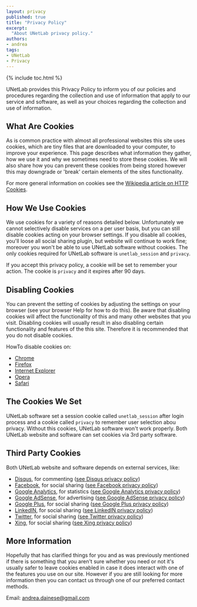 ```yaml
---
layout: privacy
published: true
title: "Privacy Policy"
excerpt:
  "About UNetLab privacy policy."
authors:
- andrea
tags:
- UNetLab
- Privacy
---
```

{% include toc.html %}

UNetLab provides this Privacy Policy to inform you of our policies and procedures regarding the collection and use of information that apply to our service and software, as well as your choices regarding the collection and use of information.

## What Are Cookies

As is common practice with almost all professional websites this site uses cookies, which are tiny files that are downloaded to your computer, to improve your experience. This page describes what information they gather, how we use it and why we sometimes need to store these cookies. We will also share how you can prevent these cookies from being stored however this may downgrade or 'break' certain elements of the sites functionality.

For more general information on cookies see the [Wikipedia article on HTTP Cookies](http://en.wikipedia.org/wiki/HTTP_cookie "Wikipedia article on HTTP Cookies").

## How We Use Cookies

We use cookies for a variety of reasons detailed below. Unfortunately we cannot selectively disable services on a per user basis, but you can still disable cookies acting on your browser settings. If you disable all cookies, you'll loose all social sharing plugin, but website will continue to work fine; moreover you won't be able to use UNetLab software without cookies.
The only cookies required for UNetLab software is `unetlab_session` and `privacy`.

If you accept this privacy policy, a cookie will be set to remember your action. The cookie is `privacy` and it expires after 90 days.

## Disabling Cookies

You can prevent the setting of cookies by adjusting the settings on your browser (see your browser Help for how to do this). Be aware that disabling cookies will affect the functionality of this and many other websites that you visit. Disabling cookies will usually result in also disabling certain functionality and features of the this site. Therefore it is recommended that you do not disable cookies.

HowTo disable cookies on:

* [Chrome](https://support.google.com/accounts/answer/61416 "HowTo disable cookies on Chrome")
* [Firefox](https://support.mozilla.org/en-US/kb/enable-and-disable-cookies-website-preferences "HowTo disable cookies on Firefox")
* [Internet Explorer](http://windows.microsoft.com/en-us/windows-vista/block-or-allow-cookies "HowTo disable cookies on Internet Explorer")
* [Opera](http://www.opera.com/help/tutorials/security/privacy/ "HowTo disable cookies on Opera")
* [Safari](https://support.apple.com/kb/PH17191 "HowTo disable cookies on Safari")

## The Cookies We Set

UNetLab software set a session cookie called `unetlab_session` after login process and a cookie called `privacy` to remember user selection abou privacy. Without this cookies, UNetLab software won't work properly.
Both UNetLab website and software can set cookies via 3rd party software.

## Third Party Cookies

Both UNetLab website and software depends on external services, like:

* [Disqus](https://www.disqus.com/ "Disqus"), for commenting ([see Disqus privacy policy](https://help.disqus.com/customer/portal/articles/466259-privacy-policy "See Disqus privacy policy"))
* [Facebook](https://www.facebook.com/ "Facebook"), for social sharing ([see Facebook privacy policy](https://www.facebook.com/policy.php "See Facebook privacy policy"))
* [Google Analytics](https://www.google.com/analytics/ "Google Analytics"), for statistics ([see Google Analytics privacy policy](http://www.google.com/intl/ien_ALL/analytics/learn/privacy.html "See Google Analytics privacy policy"))
* [Google AdSense](http://www.google.com/adsense/start/ "Google AdSense"), for advertising ([see Google AdSense privacy policy](https://support.google.com/adsense/answer/1348695 "See Google AdSense privacy policy"))
* [Google Plus](https://plus.google.com "Google Plus"), for social sharing ([see Google Plus privacy policy](https://www.google.com/+/policy/pagesterm.html "See Google Plus privacy policy"))
* [LinkedIN](https://www.linkedin.com/ "LinkedIN"), for social sharing ([see LinkedIN privacy policy](https://www.linkedin.com/legal/privacy-policy "See LinkedIN privacy policy"))
* [Twitter](https://twitter.com/ "Twitter"), for social sharing ([see Twitter privacy policy](https://twitter.com/privacy "See Twitter privacy policy"))
* [Xing](https://www.xing.com/ "Xing"), for social sharing ([see Xing privacy policy](https://www.xing.com/privacy "See Xing privacy policy"))

## More Information

Hopefully that has clarified things for you and as was previously mentioned if there is something that you aren't sure whether you need or not it's usually safer to leave cookies enabled in case it does interact with one of the features you use on our site. However if you are still looking for more information then you can contact us through one of our preferred contact methods.

Email: [andrea.dainese@gmail.com](mailto:andrea.dainese@gmail.com?subject=PRIVACY "Contact me")
